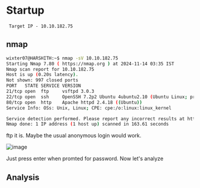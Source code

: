 # Startup

``` Target IP - 10.10.182.75```

## nmap

```bash
wixter07@HARSHITH:~$ nmap -sV 10.10.182.75
Starting Nmap 7.80 ( https://nmap.org ) at 2024-11-14 03:35 IST
Nmap scan report for 10.10.182.75
Host is up (0.20s latency).
Not shown: 997 closed ports
PORT   STATE SERVICE VERSION
21/tcp open  ftp     vsftpd 3.0.3
22/tcp open  ssh     OpenSSH 7.2p2 Ubuntu 4ubuntu2.10 (Ubuntu Linux; protocol 2.0)
80/tcp open  http    Apache httpd 2.4.18 ((Ubuntu))
Service Info: OSs: Unix, Linux; CPE: cpe:/o:linux:linux_kernel

Service detection performed. Please report any incorrect results at https://nmap.org/submit/ .
Nmap done: 1 IP address (1 host up) scanned in 163.61 seconds
```

ftp it is. Maybe the usual anonymous login would work.

![image](https://github.com/user-attachments/assets/9d65adfa-7695-4079-b769-685af01f0803)

Just press enter when promted for password. Now let's analyze

## Analysis


